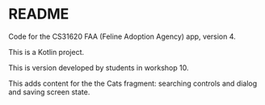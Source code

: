 # README

Code for the CS31620 FAA (Feline Adoption Agency) app, version 4. 

This is a Kotlin project.

This is version developed by students in workshop 10.

This adds content for the the Cats fragment: searching controls and dialog and saving screen state.